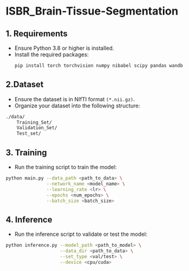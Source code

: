 # ISBR_Brain-Tissue-Segmentation

## 1. Requirements
- Ensure Python 3.8 or higher is installed.
- Install the required packages:
  ```bash
  pip install torch torchvision numpy nibabel scipy pandas wandb

## 2.Dataset
- Ensure the dataset is in NIfTI format `(*.nii.gz)`.
- Organize your dataset into the following structure:
```bash
./data/
    Training_Set/
    Validation_Set/
    Test_set/
```

## 3. Training
- Run the training script to train the model:
```bash
python main.py --data_path <path_to_data> \
               --network_name <model_name> \
               --learning_rate <lr> \
               --epochs <num_epochs> \
               --batch_size <batch_size>
```

## 4. Inference
- Run the inference script to validate or test the model:
```bash
python inference.py --model_path <path_to_model> \
                    --data_dir <path_to_data> \
                    --set_type <val/test> \
                    --device <cpu/cuda>
```
